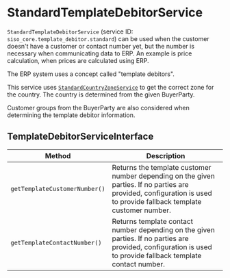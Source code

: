 # StandardTemplateDebitorService

`StandardTemplateDebitorService` (service ID: `siso_core.template_debitor.standard`)
can be used when the customer doesn't have a customer or contact number yet,
but the number is necessary when communicating data to ERP.
An example is price calculation, when prices are calculated using ERP.

The ERP system uses a concept called "template debitors".

This service uses [`StandardCountryZoneService`](standardcountryzoneservice.md) to get the correct zone for the country.
The country is determined from the given BuyerParty.

Customer groups from the BuyerParty are also considered when determining the template debitor information.

## TemplateDebitorServiceInterface

|Method|Description|
|--- |--- |
|`getTemplateCustomerNumber()`|Returns the template customer number depending on the given parties. If no parties are provided, configuration is used to provide fallback template customer number.|
|`getTemplateContactNumber()`|Returns template contact number depending on the given parties. If no parties are provided, configuration is used to provide fallback template contact number.|
